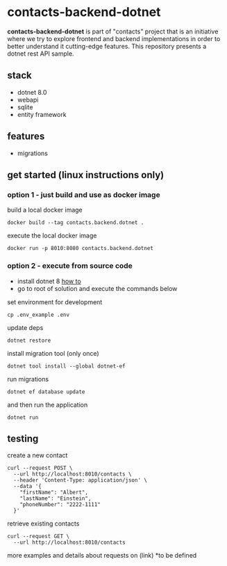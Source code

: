 # contacts-backend-dotnet

**contacts-backend-dotnet** is part of "contacts" project that is an initiative where we try to explore frontend and backend implementations in order to better understand it cutting-edge features. This repository presents a dotnet rest API sample.

## stack
* dotnet 8.0
* webapi
* sqlite
* entity framework

## features
* migrations



## get started (linux instructions only)

### option 1 - just build and use as docker image
build a local docker image
```
docker build --tag contacts.backend.dotnet .
```

execute the local docker image
```
docker run -p 8010:8080 contacts.backend.dotnet
```

### option 2 - execute from source code

- install dotnet 8 [how to](https://learn.microsoft.com/en-us/dotnet/core/install/linux)
- go to root of solution and execute the commands below

set environment for development
```
cp .env_example .env
```

update deps
```
dotnet restore
```

install migration tool (only once)
```
dotnet tool install --global dotnet-ef
```

run migrations
```
dotnet ef database update
```

and then run the application
```
dotnet run 
```

## testing
create a new contact
```
curl --request POST \
  --url http://localhost:8010/contacts \
  --header 'Content-Type: application/json' \
  --data '{
	"firstName": "Albert",
	"lastName": "Einstein",
	"phoneNumber": "2222-1111"
  }'
```

retrieve existing contacts
```
curl --request GET \
  --url http://localhost:8010/contacts
```
more examples and details about requests on (link) *to be defined